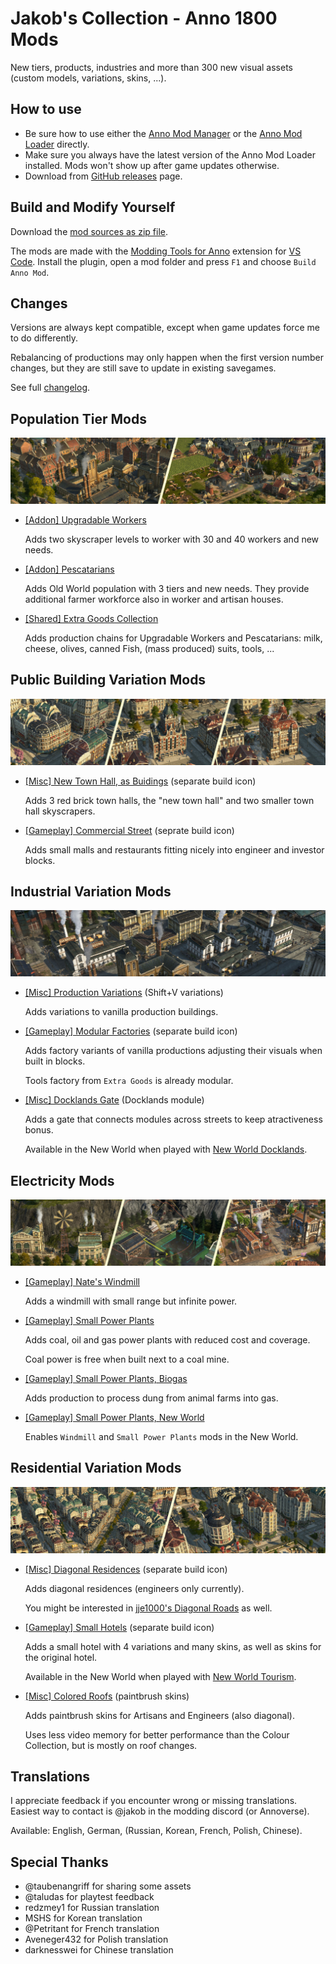 # Jakob's Collection - Anno 1800 Mods

New tiers, products, industries and more than 300 new visual assets (custom models, variations, skins, ...).

## How to use

- Be sure how to use either the [Anno Mod Manager](https://www.nexusmods.com/anno1800/mods/35) or the [Anno Mod Loader](https://github.com/xforce/anno1800-mod-loader) directly.
- Make sure you always have the latest version of the Anno Mod Loader installed. Mods won't show up after game updates otherwise.
- Download from [GitHub releases](https://github.com/jakobharder/anno-1800-jakobs-mods/releases) page.

## Build and Modify Yourself

Download the [mod sources as zip file](https://github.com/jakobharder/anno-1800-jakobs-mods/archive/refs/heads/main.zip).

The mods are made with the [Modding Tools for Anno](https://marketplace.visualstudio.com/items?itemName=JakobHarder.anno-modding-tools) extension for [VS Code](https://code.visualstudio.com/).
Install the plugin, open a mod folder and press `F1` and choose `Build Anno Mod`.

## Changes

Versions are always kept compatible, except when game updates force me to do differently.

Rebalancing of productions may only happen when the first version number changes, but they are still save to update in existing savegames.

See full [changelog](./CHANGELOG.md).

## Population Tier Mods

![](./doc/population-tiers.jpg)

- [\[Addon\] Upgradable Workers](./upgradable-low-tier/README.md)
  
  Adds two skyscraper levels to worker with 30 and 40 workers and new needs.

- [\[Addon\] Pescatarians](./pescatarians/README.md)

  Adds Old World population with 3 tiers and new needs. They provide additional farmer workforce also in worker and artisan houses.

- [\[Shared\] Extra Goods Collection](./extra-goods-collection/README.md)

  Adds production chains for Upgradable Workers and Pescatarians: milk, cheese, olives, canned Fish, (mass produced) suits, tools, ...

## Public Building Variation Mods

![](./doc/public-variations.jpg)

- [\[Misc\] New Town Hall, as Buidings](./new-town-hall-buildings/README.md)
  (separate build icon)

  Adds 3 red brick town halls, the "new town hall" and two smaller town hall skyscrapers.

- [\[Gameplay\] Commercial Street](./shopping-street/README.md)
  (seprate build icon)

  Adds small malls and restaurants fitting nicely into engineer and investor blocks. 

## Industrial Variation Mods

![](./doc/industrial-variations.jpg)

- [\[Misc\] Production Variations](./production-variations/README.md)
  (Shift+V variations)

  Adds variations to vanilla production buildings.

- [\[Gameplay\] Modular Factories](./modular-factories/README.md)
  (separate build icon)

  Adds factory variants of vanilla productions adjusting their visuals when built in blocks.

  Tools factory from `Extra Goods` is already modular.

- [\[Misc\] Docklands Gate](./docklands/README.md)
  (Docklands module)

  Adds a gate that connects modules across streets to keep atractiveness bonus.

  Available in the New World when played with [New World Docklands](https://www.nexusmods.com/anno1800/mods/215).

## Electricity Mods

![](./doc/electricity.jpg)

- [\[Gameplay\] Nate's Windmill](./nates-windmill/README.md)

  Adds a windmill with small range but infinite power.

- [\[Gameplay\] Small Power Plants](./small-gas-power-plant/README.md) 

  Adds coal, oil and gas power plants with reduced cost and coverage.

  Coal power is free when built next to a coal mine.

- [\[Gameplay\] Small Power Plants, Biogas](./biogas-plant/README.md)

  Adds production to process dung from animal farms into gas.

- [\[Gameplay\] Small Power Plants, New World](./small-power-new-world/README.md)

  Enables `Windmill` and `Small Power Plants` mods in the New World.

## Residential Variation Mods

![](./doc/residential-variations.jpg)

- [\[Misc\] Diagonal Residences](./diagonal-residences/README.md)
  (separate build icon)

  Adds diagonal residences (engineers only currently).

  You might be interested in [jje1000's Diagonal Roads](https://www.nexusmods.com/anno1800/mods/164) as well.

- [\[Gameplay\] Small Hotels](./small-hotels/README.md)
  (separate build icon)

  Adds a small hotel with 4 variations and many skins, as well as skins for the original hotel.

  Available in the New World when played with [New World Tourism](https://github.com/anno-mods/New-World-Tourism).

- [\[Misc\] Colored Roofs](./residence-skin-pack/README.md)
  (paintbrush skins)

  Adds paintbrush skins for Artisans and Engineers (also diagonal).

  Uses less video memory for better performance than the Colour Collection, but is mostly on roof changes.

## Translations

I appreciate feedback if you encounter wrong or missing translations.
Easiest way to contact is @jakob in the modding discord (or Annoverse).

Available: English, German, (Russian, Korean, French, Polish, Chinese).

## Special Thanks

- @taubenangriff for sharing some assets
- @taludas for playtest feedback
- redzmey1 for Russian translation
- MSHS for Korean translation
- @Petritant for French translation
- Aveneger432 for Polish translation
- darknesswei for Chinese translation
